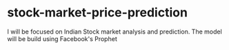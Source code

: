 # stock-market-price-prediction


I will be focused on Indian Stock market analysis and prediction. 
The model will be build using Facebook's Prophet
